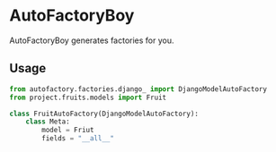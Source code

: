 # AutoFactoryBoy

AutoFactoryBoy generates factories for you.

## Usage

```python
from autofactory.factories.django_ import DjangoModelAutoFactory
from project.fruits.models import Fruit

class FruitAutoFactory(DjangoModelAutoFactory):
    class Meta:
        model = Friut
        fields = "__all__"
```
